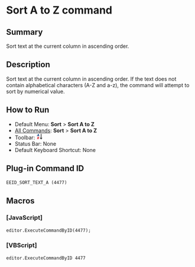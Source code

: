 # Sort A to Z command

## Summary

Sort text at the current column in ascending order.

## Description

Sort text at the current column in ascending order. If the text does not contain alphabetical characters (A-Z and a-z), the command will attempt to sort by numerical value.

## How to Run

- Default Menu: **Sort** \> **Sort A to Z**
- [All Commands](../tools/all_commands): **Sort** \> **Sort A to Z**
- Toolbar: ![](../../images/sortinga-z.png)
- Status Bar: None
- Default Keyboard Shortcut: None

## Plug-in Command ID

```
EEID_SORT_TEXT_A (4477)
```

## Macros

### \[JavaScript\]

```
editor.ExecuteCommandByID(4477);
```

### \[VBScript\]

```
editor.ExecuteCommandByID 4477
```
